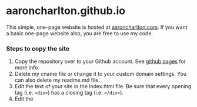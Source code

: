 # aaroncharlton.github.io
This simple, one-page website is hosted at <a href="https://aaroncharlton.com/">aaroncharlton.com</a>. If you want a basic one-page website also, you are free to use my code. 
### Steps to copy the site
1. Copy the repository over to your Github account. See <a href="https://pages.github.com/">github pages</a> for more info.  
2. Delete my cname file or change it to your custom domain settings. You can also delete my readme.md file.
3. Edit the text of your site in the index.html file. Be sure that every opening tag (i.e. ```<div>```) has a closing tag (i.e. ```</div>```). 
4. Edit the <title> tag contents for both the index and 404 page.
### Skins
There are multiple skins. To change out the skin you can swap out the skin css file in between the <head></head> tags in the HTML of index.html. 
For example, you can replace ```<link rel="stylesheet" href="css/skins/smokygray.css">``` with ```<link rel="stylesheet" href="css/skins/red.css">```
#### red.css
  ![image](https://user-images.githubusercontent.com/10855941/151376934-6048665b-d6eb-48de-b943-754a27c53d06.png)
#### lightblue.css
  ![image](https://user-images.githubusercontent.com/10855941/151377046-623c419e-07b6-4e1e-abb2-66896ac771a4.png)
#### smokygray.css
  ![image](https://user-images.githubusercontent.com/10855941/151377098-e02f84d5-16a8-44d8-b34f-90a656f03b88.png)
#### clay.css
![image](https://user-images.githubusercontent.com/10855941/151552552-e0912605-b419-483c-9e16-794c4e9822e9.png)
#### default (no css skin)
![image](https://user-images.githubusercontent.com/10855941/151552709-b665146b-00d5-460d-a048-4cc9fe5ccaca.png)


### About the CV link
You can just link to the Google Doc where you maintain your resume or cv. The link can be configured to <a href="https://eduk8.me/2016/06/link-google-doc-view-pdf-browser/">automatically export the doc as a pdf and download it</a>.
### License
The code is free for anybody to use. 
